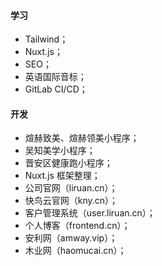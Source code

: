 #### 学习
- Tailwind；
- Nuxt.js；
- SEO；
- 英语国际音标；
- GitLab CI/CD；

#### 开发
- 煊赫致美、煊赫领美小程序；
- 吴知美学小程序；
- 晋安区健康跑小程序；
- Nuxt.js 框架整理；
- 公司官网（liruan.cn）；
- 快鸟云官网（kny.cn）；
- 客户管理系统（user.liruan.cn）；
- 个人博客（frontend.cn）；
- 安利网（amway.vip）；
- 木业网（haomucai.cn）；
